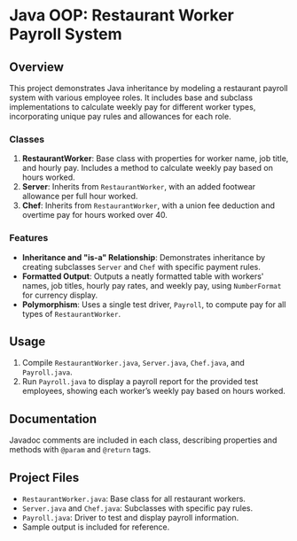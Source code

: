 # Java OOP: Restaurant Worker Payroll System

## Overview
This project demonstrates Java inheritance by modeling a restaurant payroll system with various employee roles. It includes base and subclass implementations to calculate weekly pay for different worker types, incorporating unique pay rules and allowances for each role.

### Classes
1. **RestaurantWorker**: Base class with properties for worker name, job title, and hourly pay. Includes a method to calculate weekly pay based on hours worked.
2. **Server**: Inherits from `RestaurantWorker`, with an added footwear allowance per full hour worked.
3. **Chef**: Inherits from `RestaurantWorker`, with a union fee deduction and overtime pay for hours worked over 40.

### Features
- **Inheritance and "is-a" Relationship**: Demonstrates inheritance by creating subclasses `Server` and `Chef` with specific payment rules.
- **Formatted Output**: Outputs a neatly formatted table with workers' names, job titles, hourly pay rates, and weekly pay, using `NumberFormat` for currency display.
- **Polymorphism**: Uses a single test driver, `Payroll`, to compute pay for all types of `RestaurantWorker`.

## Usage
1. Compile `RestaurantWorker.java`, `Server.java`, `Chef.java`, and `Payroll.java`.
2. Run `Payroll.java` to display a payroll report for the provided test employees, showing each worker’s weekly pay based on hours worked.

## Documentation
Javadoc comments are included in each class, describing properties and methods with `@param` and `@return` tags.

## Project Files
- `RestaurantWorker.java`: Base class for all restaurant workers.
- `Server.java` and `Chef.java`: Subclasses with specific pay rules.
- `Payroll.java`: Driver to test and display payroll information.
- Sample output is included for reference.
